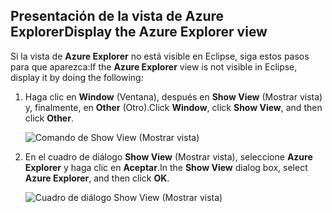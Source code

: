 ## <a name="display-the-azure-explorer-view"></a><span data-ttu-id="56452-101">Presentación de la vista de Azure Explorer</span><span class="sxs-lookup"><span data-stu-id="56452-101">Display the Azure Explorer view</span></span>

<span data-ttu-id="56452-102">Si la vista de **Azure Explorer** no está visible en Eclipse, siga estos pasos para que aparezca:</span><span class="sxs-lookup"><span data-stu-id="56452-102">If the **Azure Explorer** view is not visible in Eclipse, display it by doing the following:</span></span>

1. <span data-ttu-id="56452-103">Haga clic en **Window** (Ventana), después en **Show View** (Mostrar vista) y, finalmente, en **Other** (Otro).</span><span class="sxs-lookup"><span data-stu-id="56452-103">Click **Window**, click **Show View**, and then click **Other**.</span></span>

   ![Comando de Show View (Mostrar vista)](../media/azure-toolkit-for-eclipse-show-azure-explorer/show-az-exp-01.png)

2. <span data-ttu-id="56452-105">En el cuadro de diálogo **Show View** (Mostrar vista), seleccione **Azure Explorer** y haga clic en **Aceptar**.</span><span class="sxs-lookup"><span data-stu-id="56452-105">In the **Show View** dialog box, select **Azure Explorer**, and then click **OK**.</span></span>

   ![Cuadro de diálogo Show View (Mostrar vista)](../media/azure-toolkit-for-eclipse-show-azure-explorer/show-az-exp-02.png)

